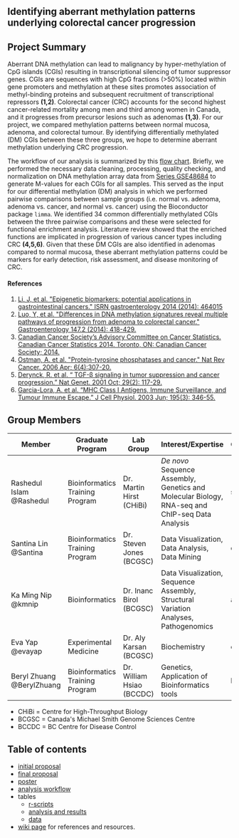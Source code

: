 
## Identifying aberrant methylation patterns underlying colorectal cancer progression

## Project Summary 
Aberrant DNA methylation can lead to malignancy by hyper-methylation of CpG islands (CGIs) resulting in transcriptional silencing of tumor suppressor genes. CGIs are sequences with high CpG fractions (>50%) located within gene promoters and methylation at these sites promotes association of methyl-binding proteins and subsequent recruitment of transcriptional repressors **(1,2)**. Colorectal cancer (CRC) accounts for the second highest cancer-related mortality among men and third among women in Canada, and it progresses from precursor lesions such as adenomas **(1,3)**. For our project, we compared methylation patterns between normal mucosa, adenoma, and colorectal tumour. By identifying differentially methylated (DM) CGIs between these three groups, we hope to determine aberrant methylation underlying CRC progression.

The workflow of our analysis is summarized by this [flow chart](https://github.com/STAT540-UBC/yy_team01_colorectal-cancer_STAT540_2015/blob/master/figures/workflow.png). Briefly, we performed the necessary data cleaning, processing, quality checking, and normalization on DNA methylation array data from [Series GSE48684](http://www.ncbi.nlm.nih.gov/geo/query/acc.cgi?acc=GSE48684) to generate M-values for each CGIs for all samples. This served as the input for our differential methylation (DM) analysis in which we performed pairwise comparisons between sample groups (i.e. normal vs. adenoma, adenoma vs. cancer, and normal vs. cancer) using the Bioconductor package `limma`. We identified 34 common differentially methylated CGIs between the three pairwise comparisons and these were selected for functional enrichment analysis. Literature review showed that the enriched functions are implicated in progression of various cancer types including CRC **(4,5,6)**. Given that these DM CGIs are also identified in adenomas compared to normal mucosa, these aberrant methylation patterns could be markers for early detection, risk assessment, and disease monitoring of CRC.

#### References

1. [Li, J, et al. "Epigenetic biomarkers: potential applications in gastrointestinal cancers." ISRN gastroenterology 2014 (2014): 464015](http://www.ncbi.nlm.nih.gov/pubmed/24729878)
2. [Luo, Y, et al. "Differences in DNA methylation signatures reveal multiple pathways of progression from adenoma to colorectal cancer." Gastroenterology 147.2 (2014): 418-429.](http://www.ncbi.nlm.nih.gov/pubmed/24793120)
3. [Canadian Cancer Society’s Advisory Committee on Cancer Statistics. Canadian Cancer Statistics 2014. Toronto, ON: Canadian Cancer Society; 2014.](http://www.cancer.ca/~/media/cancer.ca/CW/cancer%20information/cancer%20101/Canadian%20cancer%20statistics/Canadian-Cancer-Statistics-2014-EN.pdf)
4. [Ostman, A. et al. "Protein-tyrosine phosphatases and cancer." Nat Rev Cancer. 2006 Apr; 6(4):307-20.](http://www.ncbi.nlm.nih.gov/pubmed/16557282)
5. [Derynck, R. et al. “ TGF-β signaling in tumor suppression and cancer progression.” Nat Genet. 2001 Oct; 29(2): 117-29.](http://www.ncbi.nlm.nih.gov/pubmed/11586292)
6. [Garcia-Lora, A. et al. “MHC Class I Antigens, Immune Surveillance, and Tumour Immune Escape.” J Cell Physiol. 2003 Jun; 195(3): 346-55.](http://www.ncbi.nlm.nih.gov/pubmed/12704644)

## Group Members

Member	| Graduate Program |	Lab Group | Interest/Expertise | Gemstone |
------------- | -------------|------------- |------------- |------------- |
Rashedul Islam @Rashedul	|Bioinformatics Training Program| Dr. Martin Hirst (CHiBi) | *De novo* Sequence Assembly, Genetics and Molecular Biology, RNA-seq and ChIP-seq Data  Analysis | sapphire |
Santina Lin @Santina  |Bioinformatics Training Program| Dr. Steven Jones (BCGSC) | Data Visualization, Data Analysis, Data Mining  |	quartz |
Ka Ming Nip @kmnip	|Bioinformatics| Dr. Inanc Birol (BCGSC) | Data Visualization, Sequence Assembly, Structural Variation Analyses, Pathogenomics| amethyst |
Eva Yap	@evayap|Experimental Medicine|	Dr. Aly Karsan (BCGSC) | Biochemistry | emerald |
Beryl Zhuang @BerylZhuang	|Bioinformatics Training Program| Dr. William Hsiao (BCCDC) | Genetics, Application of Bioinformatics tools |	beryl |
- CHiBi = Centre for High-Throughput Biology
- BCGSC = Canada's Michael Smith Genome Sciences Centre		
- BCCDC = BC Centre for Disease Control

## Table of contents
- [initial proposal](initial_project_summary.md)
- [final proposal](Group_proposal.md)
- [poster](poster/poster.pdf)
- [analysis workflow](figures/workflow.png)
- tables
  - [r-scripts](https://github.com/STAT540-UBC/yy_team01_colorectal-cancer_STAT540_2015/tree/master/rscripts)
  - [analysis and results](https://github.com/STAT540-UBC/yy_team01_colorectal-cancer_STAT540_2015/tree/master/analysis_reports)
  - [data](https://github.com/STAT540-UBC/yy_team01_colorectal-cancer_STAT540_2015/tree/master/data)
- [wiki page](https://github.com/STAT540-UBC/yy_team01_colorectal-cancer_STAT540_2015/wiki) for references and resources.

